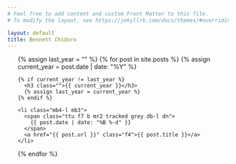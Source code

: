 ```yaml
---
# Feel free to add content and custom Front Matter to this file.
# To modify the layout, see https://jekyllrb.com/docs/themes/#overriding-theme-defaults

layout: default
title: Bennett Chidoro
---
```


<ul class="list pa0">
  {% assign last_year = "" %}
  {% for post in site.posts %}
    {% assign current_year = post.date | date: "%Y" %}

    {% if current_year != last_year %}
      <h3 class="">{{ current_year }}</h3>
      {% assign last_year = current_year %}
    {% endif %}

    <li class="mb4-l mb3">
      <span class="ttu f7 b mr2 tracked grey db-l dn">
        {{ post.date | date: "%B %-d" }}
      </span>
      <a href="{{ post.url }}" class="f4">{{ post.title }}</a>
    </li>
  {% endfor %}
</ul>
